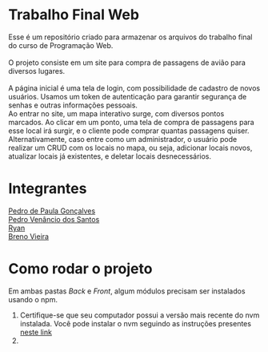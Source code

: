 # Trabalho Final Web
Esse é um repositório criado para armazenar os arquivos do trabalho final do curso de Programação Web.
<br>
<br>
O projeto consiste em um site para compra de passagens de avião para diversos lugares.<br> <br>
A página inicial é uma tela de login, com possibilidade de cadastro de novos usuários. Usamos um token de autenticação para garantir segurança de senhas e outras informações pessoais. <br>
Ao entrar no site, um mapa interativo surge, com diversos pontos marcados. Ao clicar em um ponto, uma tela de compra de passagens para esse local irá surgir, e o cliente pode comprar quantas passagens quiser. <br>
Alternativamente, caso entre como um administrador, o usuário pode realizar um CRUD com os locais no mapa, ou seja, adicionar locais novos, atualizar locais já existentes, e deletar locais desnecessários. <br>

# Integrantes
[Pedro de Paula Gonçalves](https://github.com/Pedroca2005BR) <br>
[Pedro Venâncio dos Santos](https://github.com/pdrVenancio) <br>
[Ryan](https://github.com/RyanForward) <br>
[Breno Vieira](https://github.com/Brenovnc) <br>

# Como rodar o projeto
Em ambas pastas *Back* e *Front*, algum módulos precisam ser instalados usando o npm. 
<ol>
    <li> Certifique-se que seu computador possui a versão mais recente do nvm instalada. Você pode instalar o nvm seguindo as instruções presentes <a href="https://github.com/nvm-sh/nvm?tab=readme-ov-file#important-notes">neste link</a>
    <li> 
</ol>
